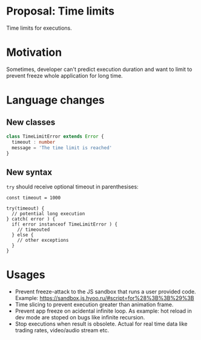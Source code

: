 # Proposal: Time limits

Time limits for executions.

# Motivation

Sometimes, developer can't predict execution duration and want to limit to prevent freeze whole application for long time.

# Language changes

## New classes

```typescript
class TimeLimitError extends Error {
  timeout : number
  message = 'The time limit is reached'
}
```

## New syntax

`try` should receive optional timeout in parenthesises:

```
const timeout = 1000

try(timeout) {
  // potential long execution
} catch( error ) {
  if( error instanceof TimeLimitError ) {
    // timeouted
  } else {
    // other exceptions
  }
}
```

# Usages

- Prevent freeze-attack to the JS sandbox that runs a user provided code. Example: https://sandbox.js.hyoo.ru/#script=for%28%3B%3B%29%3B
- Time slicing to prevent execution greater than animation frame.
- Prevent app freeze on acidental infinite loop. As example: hot reload in dev mode are stoped on bugs like infinite recursion.
- Stop executions when result is obsolete. Actual for real time data like trading rates, video/audio stream etc.
